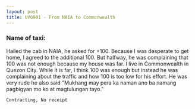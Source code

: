 ```yaml
---
layout: post
title: UVG901 - From NAIA to Commonwealth
---
```


### Name of taxi: 

Hailed the cab in NAIA, he asked for +100. Because I was desperate to get home, I agreed to the additional 100. But halfway, he was complaining that 100 was not enough because my house was far. I live in Commonwealth in Quezon City. While it is far, I think 100 was enough but instead he was complaining about the traffic and how 100 is too low for his effort. He was very rude he also said "Mukhang may pera ka naman ano ba namang pagbigyan mo ko at magtulungan tayo."

```Contracting, No receipt```

